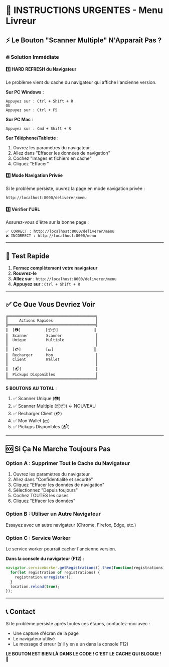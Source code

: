 # 🚨 INSTRUCTIONS URGENTES - Menu Livreur

## ⚡ Le Bouton "Scanner Multiple" N'Apparaît Pas ?

### 🔥 Solution Immédiate

#### 1️⃣ HARD REFRESH du Navigateur
Le problème vient du cache du navigateur qui affiche l'ancienne version.

**Sur PC Windows** :
```
Appuyez sur : Ctrl + Shift + R
OU
Appuyez sur : Ctrl + F5
```

**Sur PC Mac** :
```
Appuyez sur : Cmd + Shift + R
```

**Sur Téléphone/Tablette** :
1. Ouvrez les paramètres du navigateur
2. Allez dans "Effacer les données de navigation"
3. Cochez "Images et fichiers en cache"
4. Cliquez "Effacer"

#### 2️⃣ Mode Navigation Privée
Si le problème persiste, ouvrez la page en mode navigation privée :
```
http://localhost:8000/deliverer/menu
```

#### 3️⃣ Vérifier l'URL
Assurez-vous d'être sur la bonne page :
```
✅ CORRECT : http://localhost:8000/deliverer/menu
❌ INCORRECT : http://localhost:8000/menu
```

---

## 📱 Test Rapide

1. **Fermez complètement votre navigateur**
2. **Rouvrez-le**
3. **Allez sur** : `http://localhost:8000/deliverer/menu`
4. **Appuyez sur** : `Ctrl + Shift + R`

---

## ✅ Ce Que Vous Devriez Voir

```
╔═══════════════════════════════════════╗
║     Actions Rapides                   ║
╠═══════════════════════════════════════╣
║  [📷]           [📦📦]                ║
║  Scanner        Scanner               ║
║  Unique         Multiple              ║
║                                       ║
║  [💳]           [💵]                  ║
║  Recharger      Mon                   ║
║  Client         Wallet                ║
║                                       ║
║  [📬]                                 ║
║  Pickups Disponibles                  ║
╚═══════════════════════════════════════╝
```

**5 BOUTONS AU TOTAL** :
1. ✅ Scanner Unique (📷)
2. ✅ Scanner Multiple (📦📦) ← NOUVEAU
3. ✅ Recharger Client (💳)
4. ✅ Mon Wallet (💵)
5. ✅ Pickups Disponibles (📬)

---

## 🆘 Si Ça Ne Marche Toujours Pas

### Option A : Supprimer Tout le Cache du Navigateur
1. Ouvrez les paramètres du navigateur
2. Allez dans "Confidentialité et sécurité"
3. Cliquez "Effacer les données de navigation"
4. Sélectionnez "Depuis toujours"
5. Cochez TOUTES les cases
6. Cliquez "Effacer les données"

### Option B : Utiliser un Autre Navigateur
Essayez avec un autre navigateur (Chrome, Firefox, Edge, etc.)

### Option C : Service Worker
Le service worker pourrait cacher l'ancienne version.

**Dans la console du navigateur (F12)** :
```javascript
navigator.serviceWorker.getRegistrations().then(function(registrations) {
  for(let registration of registrations) {
    registration.unregister();
  }
  location.reload(true);
});
```

---

## 📞 Contact
Si le problème persiste après toutes ces étapes, contactez-moi avec :
- Une capture d'écran de la page
- Le navigateur utilisé
- Le message d'erreur (s'il y en a un dans la console F12)

**LE BOUTON EST BIEN LÀ DANS LE CODE ! C'EST LE CACHE QUI BLOQUE !** 🚨
